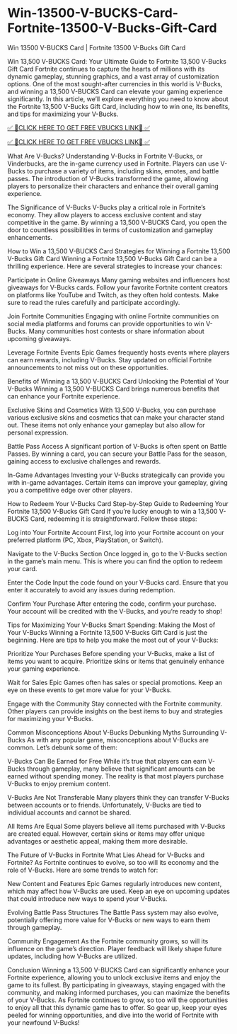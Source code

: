 # Win-13500-V-BUCKS-Card-Fortnite-13500-V-Bucks-Gift-Card
Win 13500 V-BUCKS Card | Fortnite 13500 V-Bucks Gift Card

Win 13,500 V-BUCKS Card: Your Ultimate Guide to Fortnite 13,500 V-Bucks Gift Card
Fortnite continues to capture the hearts of millions with its dynamic gameplay, stunning graphics, and a vast array of customization options. One of the most sought-after currencies in this world is V-Bucks, and winning a 13,500 V-BUCKS Card can elevate your gaming experience significantly. In this article, we’ll explore everything you need to know about the Fortnite 13,500 V-Bucks Gift Card, including how to win one, its benefits, and tips for maximizing your V-Bucks.

[✅ 🔴CLICK HERE TO GET FREE VBUCKS LINK🔴 ✅](https://tinyurl.com/4xut3tkv)

[✅ 🔴CLICK HERE TO GET FREE VBUCKS LINK🔴 ✅](https://tinyurl.com/4xut3tkv)


What Are V-Bucks?
Understanding V-Bucks in Fortnite
V-Bucks, or Vinderbucks, are the in-game currency used in Fortnite. Players can use V-Bucks to purchase a variety of items, including skins, emotes, and battle passes. The introduction of V-Bucks transformed the game, allowing players to personalize their characters and enhance their overall gaming experience.

The Significance of V-Bucks
V-Bucks play a critical role in Fortnite’s economy. They allow players to access exclusive content and stay competitive in the game. By winning a 13,500 V-BUCKS Card, you open the door to countless possibilities in terms of customization and gameplay enhancements.

How to Win a 13,500 V-BUCKS Card
Strategies for Winning a Fortnite 13,500 V-Bucks Gift Card
Winning a Fortnite 13,500 V-Bucks Gift Card can be a thrilling experience. Here are several strategies to increase your chances:

Participate in Online Giveaways
Many gaming websites and influencers host giveaways for V-Bucks cards. Follow your favorite Fortnite content creators on platforms like YouTube and Twitch, as they often hold contests. Make sure to read the rules carefully and participate accordingly.

Join Fortnite Communities
Engaging with online Fortnite communities on social media platforms and forums can provide opportunities to win V-Bucks. Many communities host contests or share information about upcoming giveaways.

Leverage Fortnite Events
Epic Games frequently hosts events where players can earn rewards, including V-Bucks. Stay updated on official Fortnite announcements to not miss out on these opportunities.

Benefits of Winning a 13,500 V-BUCKS Card
Unlocking the Potential of Your V-Bucks
Winning a 13,500 V-BUCKS Card brings numerous benefits that can enhance your Fortnite experience.

Exclusive Skins and Cosmetics
With 13,500 V-Bucks, you can purchase various exclusive skins and cosmetics that can make your character stand out. These items not only enhance your gameplay but also allow for personal expression.

Battle Pass Access
A significant portion of V-Bucks is often spent on Battle Passes. By winning a card, you can secure your Battle Pass for the season, gaining access to exclusive challenges and rewards.

In-Game Advantages
Investing your V-Bucks strategically can provide you with in-game advantages. Certain items can improve your gameplay, giving you a competitive edge over other players.

How to Redeem Your V-Bucks Card
Step-by-Step Guide to Redeeming Your Fortnite 13,500 V-Bucks Gift Card
If you’re lucky enough to win a 13,500 V-BUCKS Card, redeeming it is straightforward. Follow these steps:

Log into Your Fortnite Account
First, log into your Fortnite account on your preferred platform (PC, Xbox, PlayStation, or Switch).

Navigate to the V-Bucks Section
Once logged in, go to the V-Bucks section in the game’s main menu. This is where you can find the option to redeem your card.

Enter the Code
Input the code found on your V-Bucks card. Ensure that you enter it accurately to avoid any issues during redemption.

Confirm Your Purchase
After entering the code, confirm your purchase. Your account will be credited with the V-Bucks, and you’re ready to shop!

Tips for Maximizing Your V-Bucks
Smart Spending: Making the Most of Your V-Bucks
Winning a Fortnite 13,500 V-Bucks Gift Card is just the beginning. Here are tips to help you make the most out of your V-Bucks:

Prioritize Your Purchases
Before spending your V-Bucks, make a list of items you want to acquire. Prioritize skins or items that genuinely enhance your gaming experience.

Wait for Sales
Epic Games often has sales or special promotions. Keep an eye on these events to get more value for your V-Bucks.

Engage with the Community
Stay connected with the Fortnite community. Other players can provide insights on the best items to buy and strategies for maximizing your V-Bucks.

Common Misconceptions About V-Bucks
Debunking Myths Surrounding V-Bucks
As with any popular game, misconceptions about V-Bucks are common. Let’s debunk some of them:

V-Bucks Can Be Earned for Free
While it’s true that players can earn V-Bucks through gameplay, many believe that significant amounts can be earned without spending money. The reality is that most players purchase V-Bucks to enjoy premium content.

V-Bucks Are Not Transferable
Many players think they can transfer V-Bucks between accounts or to friends. Unfortunately, V-Bucks are tied to individual accounts and cannot be shared.

All Items Are Equal
Some players believe all items purchased with V-Bucks are created equal. However, certain skins or items may offer unique advantages or aesthetic appeal, making them more desirable.

The Future of V-Bucks in Fortnite
What Lies Ahead for V-Bucks and Fortnite?
As Fortnite continues to evolve, so too will its economy and the role of V-Bucks. Here are some trends to watch for:

New Content and Features
Epic Games regularly introduces new content, which may affect how V-Bucks are used. Keep an eye on upcoming updates that could introduce new ways to spend your V-Bucks.

Evolving Battle Pass Structures
The Battle Pass system may also evolve, potentially offering more value for V-Bucks or new ways to earn them through gameplay.

Community Engagement
As the Fortnite community grows, so will its influence on the game’s direction. Player feedback will likely shape future updates, including how V-Bucks are utilized.

Conclusion
Winning a 13,500 V-BUCKS Card can significantly enhance your Fortnite experience, allowing you to unlock exclusive items and enjoy the game to its fullest. By participating in giveaways, staying engaged with the community, and making informed purchases, you can maximize the benefits of your V-Bucks. As Fortnite continues to grow, so too will the opportunities to enjoy all that this dynamic game has to offer. So gear up, keep your eyes peeled for winning opportunities, and dive into the world of Fortnite with your newfound V-Bucks!
